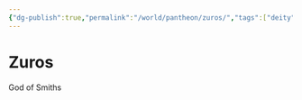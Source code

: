 ```yaml
---
{"dg-publish":true,"permalink":"/world/pantheon/zuros/","tags":["deity"]}
---
```


# Zuros
God of Smiths